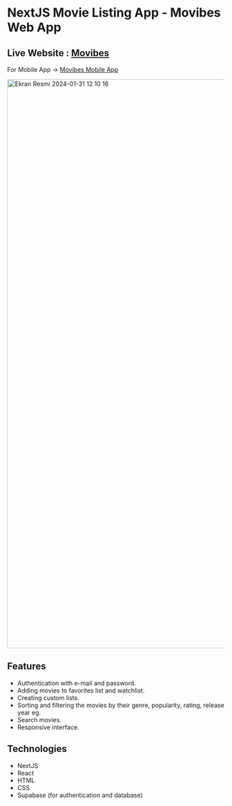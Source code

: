 # NextJS Movie Listing App - Movibes Web App

## Live Website : [Movibes](https://movibes-six.vercel.app)

For Mobile App -> [Movibes Mobile App](https://github.com/eserinoglu/react-native-ios-movie-listing-app)


<img width="1316" alt="Ekran Resmi 2024-01-31 12 10 16" src="https://github.com/eserinoglu/nextjs-movielisting-app/assets/132064533/049cb013-8cda-4f17-b74c-ac27a7b30f84">


## Features
- Authentication with e-mail and password.
- Adding movies to favorites list and watchlist.
- Creating custom lists.
- Sorting and filtering the movies by their genre, popularity, rating, release year eg.
- Search movies.
- Responsive interface.

## Technologies
- NextJS
- React
- HTML
- CSS
- Supabase (for authentication and database)



